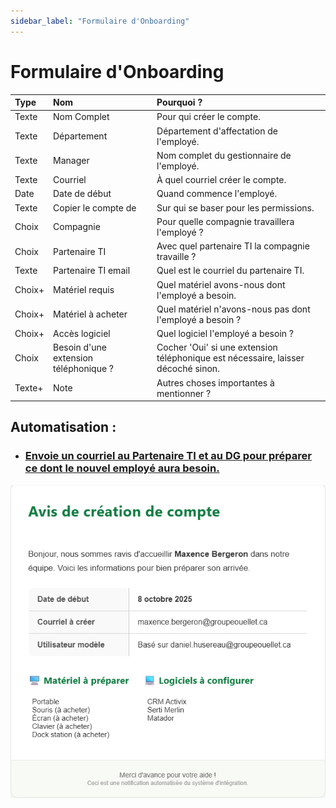 ```yaml
---
sidebar_label: "Formulaire d'Onboarding"
---
```


# Formulaire d'Onboarding

| Type    | Nom                  | Pourquoi ?                                             |
| :------ | :------------------- | :----------------------------------------------------- |
| Texte   | Nom Complet          | Pour qui créer le compte.                              |
| Texte   | Département          | Département d'affectation de l'employé.                |
| Texte   | Manager              | Nom complet du gestionnaire de l'employé.              |
| Texte   | Courriel             | À quel courriel créer le compte.                       |
| Date    | Date de début        | Quand commence l'employé.                              |
| Texte   | Copier le compte de  | Sur qui se baser pour les permissions.                 |
| Choix   | Compagnie            | Pour quelle compagnie travaillera l'employé ?          |
| Choix   | Partenaire TI        | Avec quel partenaire TI la compagnie travaille ?       |
| Texte   | Partenaire TI email  | Quel est le courriel du partenaire TI.                 |
| Choix+  | Matériel requis      | Quel matériel avons-nous dont l'employé a besoin.      |
| Choix+  | Matériel à acheter   | Quel matériel n'avons-nous pas dont l'employé a besoin ? |
| Choix+  | Accès logiciel       | Quel logiciel l'employé a besoin ?                     |
| Choix   | Besoin d'une extension téléphonique ? | Cocher 'Oui' si une extension téléphonique est nécessaire, laisser décoché sinon. |
| Texte+  | Note                 | Autres choses importantes à mentionner ?               |

## **Automatisation** :
* ### [Envoie un courriel au Partenaire TI et au DG pour préparer ce dont le nouvel employé aura besoin.](/docs/flows/onboarding)

![Exemple d'email d'onboarding](/img/email-onboarding.png) 
